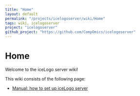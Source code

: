 ```yaml
---
title: "Home"
layout: default
permalink: "/projects/icelogoserver/wiki/Home"
tags: wiki, icelogoserver
project: "icelogoserver"
github_project: "https://github.com/CompOmics/icelogoserver"
---
```


# Home
Welcome to the iceLogo server wiki!

This wiki consists of the following page:

  * [Manual: how to set up iceLogo server](/projects/icelogoserver/wiki/Manual)